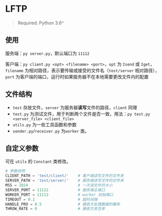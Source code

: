 # LFTP

> Required: Python 3.6^



## 使用

服务端：`py server.py`，默认端口为 `11112`

客户端：`py client.py <opt> <filename> <port>`，`opt` 为 `Isend` 或 `Iget`，`filename` 为相对路径，表示要传输或接受的文件名（`test/server` 相对路径），`port` 为客户端的端口，运行时如果服务器不在本地需要更改文件内的配置



## 文件结构

- `test` 存放文件，`server` 为服务器**读写**文件的路径，`client` 同理
- `test.py` 为测试文件，用于判断两个文件是否一致，用法：`py test.py <server_file> <client_file>`
- `utils.py` 为一些工具函数和参数
- `sender.py`/`receiver.py` 为`worker` 类。



## 自定义参数

可在 `utils` 的 `Constant` 类修改。

```python
# 参数说明
CLIENT_PATH = 'test/client/'	# 客户端读写文件的文件夹
SERVER_PATH = 'test/server/'    # 服务端读写文件的文件夹
MSS = 1024						# 一次读文件的大小
SERVER_PORT = 11112				# 服务端主端口
WORKER_PORT = 11113				# worker 初始端口
TIMEOUT = 0.1					# 超时间隔
HANDLE_PRO = 0.5				# 接收方处理数据的概率
THROW_RATE = 0					# 接收方丢包率
```

